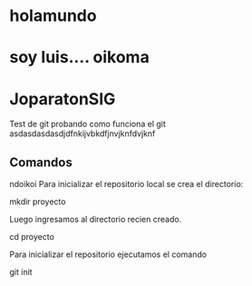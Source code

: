 
# holamundo
# soy luis.... oikoma
# JoparatonSIG

Test de git
probando como funciona el git
asdasdasdasdjdfnkijvbkdfjnvjknfdvjknf
## Comandos
ndoikoi
Para inicializar el repositorio local se crea el directorio:

mkdir proyecto

Luego ingresamos al directorio recien creado.

cd proyecto

Para inicializar el repositorio ejecutamos el comando

git init


